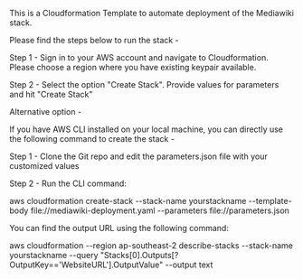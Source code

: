 This is a Cloudformation Template to automate deployment of the Mediawiki stack.

Please find the steps below to run the stack -

Step 1 - Sign in to your AWS account and navigate to Cloudformation. Please choose a region where you have existing keypair available.

Step 2 - Select the option "Create Stack". Provide values for parameters and hit "Create Stack"

Alternative option -

If you have AWS CLI installed on your local machine, you can directly use the following command to create the stack -

Step 1 - Clone the Git repo and edit the parameters.json file with your customized values

Step 2 - Run the CLI command:

aws cloudformation create-stack --stack-name yourstackname --template-body file://mediawiki-deployment.yaml --parameters file://parameters.json

You can find the output URL using the following command:

aws cloudformation --region ap-southeast-2 describe-stacks --stack-name yourstackname --query "Stacks[0].Outputs[?OutputKey=='WebsiteURL'].OutputValue" --output text